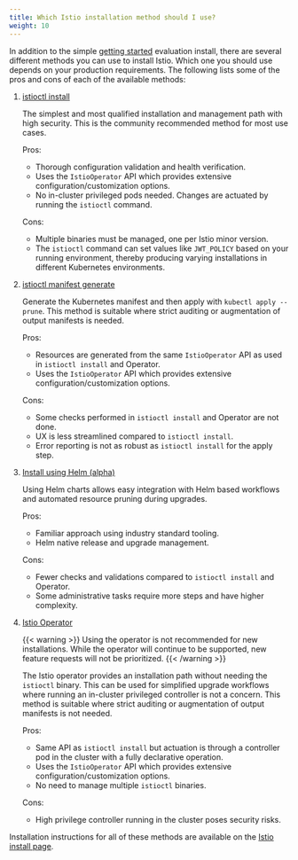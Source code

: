 ```yaml
---
title: Which Istio installation method should I use?
weight: 10
---
```


In addition to the simple [getting started](/docs/setup/getting-started) evaluation install, there are several different
methods you can use to install Istio. Which one you should use depends on your production requirements.
The following lists some of the pros and cons of each of the available methods:

1. [istioctl install](/docs/setup/install/istioctl/)

    The simplest and most qualified installation and management path with high security.
    This is the community recommended method for most use cases.

    Pros:

    - Thorough configuration validation and health verification.
    - Uses the `IstioOperator` API which provides extensive configuration/customization options.
    - No in-cluster privileged pods needed. Changes are actuated by running the `istioctl` command.

    Cons:

    - Multiple binaries must be managed, one per Istio minor version.
    - The `istioctl` command can set values like `JWT_POLICY` based on your running environment,
      thereby producing varying installations in different Kubernetes environments.

1. [istioctl manifest generate](/docs/setup/install/istioctl/#generate-a-manifest-before-installation)

    Generate the Kubernetes manifest and then apply with `kubectl apply --prune`.
    This method is suitable where strict auditing or augmentation of output manifests is needed.

    Pros:

    - Resources are generated from the same `IstioOperator` API as used in `istioctl install` and Operator.
    - Uses the `IstioOperator` API which provides extensive configuration/customization options.

    Cons:

    - Some checks performed in `istioctl install` and Operator are not done.
    - UX is less streamlined compared to `istioctl install`.
    - Error reporting is not as robust as `istioctl install` for the apply step.

1. [Install using Helm (alpha)](/docs/setup/install/helm/)

    Using Helm charts allows easy integration with Helm based workflows and automated resource pruning during upgrades.

    Pros:

    - Familiar approach using industry standard tooling.
    - Helm native release and upgrade management.

    Cons:

    - Fewer checks and validations compared to `istioctl install` and Operator.
    - Some administrative tasks require more steps and have higher complexity.

1. [Istio Operator](/docs/setup/install/operator/)

    {{< warning >}}
    Using the operator is not recommended for new installations. While the operator will continue to be supported,
    new feature requests will not be prioritized.
    {{< /warning >}}

    The Istio operator provides an installation path without needing the `istioctl` binary.
    This can be used for simplified upgrade workflows where running an in-cluster privileged controller is not a concern.
    This method is suitable where strict auditing or augmentation of output manifests is not needed.

    Pros:

    - Same API as `istioctl install` but actuation is through a controller pod in the cluster with a fully declarative operation.
    - Uses the `IstioOperator` API which provides extensive configuration/customization options.
    - No need to manage multiple `istioctl` binaries.

    Cons:

    - High privilege controller running in the cluster poses security risks.

Installation instructions for all of these methods are available on the [Istio install page](/docs/setup/install).
